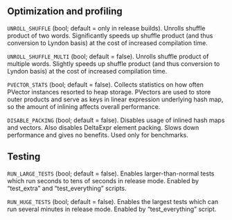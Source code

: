 ## Optimization and profiling

`UNROLL_SHUFFLE` (bool; default = only in release builds).
Unrolls shuffle product of two words. Significantly speeds up shuffle product
(and thus conversion to Lyndon basis) at the cost of increased compilation time.

`UNROLL_SHUFFLE_MULTI` (bool; default = false).
Unrolls shuffle product of multiple words. Slightly speeds up shuffle product
(and thus conversion to Lyndon basis) at the cost of increased compilation time.

`PVECTOR_STATS` (bool; default = false).
Collects statistics on how often PVector instances resorted to heap storage.
PVectors are used to store outer products and serve as keys in linear expression
underlying hash map, so the amount of inlining affects overall performance.

`DISABLE_PACKING` (bool; default = false).
Disables usage of inlined hash maps and vectors. Also disables DeltaExpr element
packing. Slows down performance and gives no benefits. Used only for benchmarks.


## Testing

`RUN_LARGE_TESTS` (bool; default = false).
Enables larger-than-normal tests which run seconds to tens of seconds in release
mode. Enabled by “test_extra” and “test_everything” scripts.

`RUN_HUGE_TESTS` (bool; default = false).
Enables the largest tests which can run several minutes in release mode. Enabled
by “test_everything” script.

